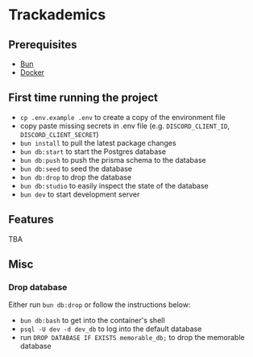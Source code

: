 # Trackademics

## Prerequisites

- [Bun](https://bun.sh/docs/installation)
- [Docker](https://docs.docker.com/desktop/install/mac-install/)

## First time running the project

- `cp .env.example .env` to create a copy of the environment file
- copy paste missing secrets in .env file (e.g. `DISCORD_CLIENT_ID`, `DISCORD_CLIENT_SECRET`)
- `bun install` to pull the latest package changes
- `bun db:start` to start the Postgres database
- `bun db:push` to push the prisma schema to the database
- `bun db:seed` to seed the database
- `bun db:drop` to drop the database
- `bun db:studio` to easily inspect the state of the database
- `bun dev` to start development server

## Features

TBA

## Misc

### Drop database

Either run `bun db:drop` or follow the instructions below:

- `bun db:bash` to get into the container's shell
- `psql -U dev -d dev_db` to log into the default database
- run `DROP DATABASE IF EXISTS memorable_db;` to drop the memorable database

